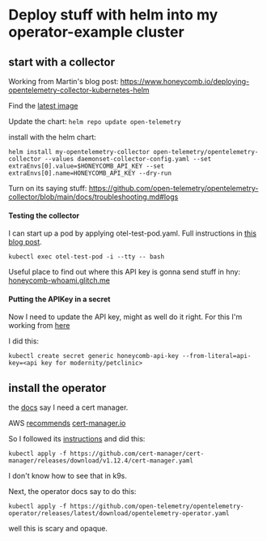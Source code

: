 # Deploy stuff with helm into my operator-example cluster

## start with a collector

Working from Martin's blog post: https://www.honeycomb.io/deploying-opentelemetry-collector-kubernetes-helm

Find the [latest image](https://hub.docker.com/r/otel/opentelemetry-collector/tags)

Update the chart: `helm repo update open-telemetry`

install with the helm chart:

```
helm install my-opentelemetry-collector open-telemetry/opentelemetry-collector --values daemonset-collector-config.yaml --set extraEnvs[0].value=$HONEYCOMB_API_KEY --set extraEnvs[0].name=HONEYCOMB_API_KEY --dry-run
```

Turn on its saying stuff:
https://github.com/open-telemetry/opentelemetry-collector/blob/main/docs/troubleshooting.md#logs

#### Testing the collector

I can start up a pod by applying otel-test-pod.yaml. Full instructions in [this blog post](https://jessitron.com/2023/09/08/testing-an-opentelemetry-collector-deployed-as-a-daemonset-in-kubernetes/).

`kubectl exec otel-test-pod -i --tty -- bash`

Useful place to find out where this API key is gonna send stuff in hny: [honeycomb-whoami.glitch.me](https://honeycomb-whoami.glitch.me/)

#### Putting the APIKey in a secret

Now I need to update the API key, might as well do it right. For this I'm working from [here](https://jessitron.com/2022/08/22/run-the-opentelemetry-collector-in-kubernetes-for-front-end-tracing/#put-in-secret)

I did this:

`kubectl create secret generic honeycomb-api-key --from-literal=api-key=<api key for modernity/petclinic>`

## install the operator

the [docs](https://docs.aws.amazon.com/prescriptive-guidance/latest/patterns/set-up-end-to-end-encryption-for-applications-on-amazon-eks-using-cert-manager-and-let-s-encrypt.html) say I need a cert manager.

AWS [recommends](https://docs.aws.amazon.com/prescriptive-guidance/latest/patterns/set-up-end-to-end-encryption-for-applications-on-amazon-eks-using-cert-manager-and-let-s-encrypt.html) [cert-manager.io]()

So I followed its [instructions](https://cert-manager.io/docs/installation/#default-static-install) and did this:

`kubectl apply -f https://github.com/cert-manager/cert-manager/releases/download/v1.12.4/cert-manager.yaml`

I don't know how to see that in k9s.

Next, the operator docs say to do this:

`kubectl apply -f https://github.com/open-telemetry/opentelemetry-operator/releases/latest/download/opentelemetry-operator.yaml`

well this is scary and opaque.

